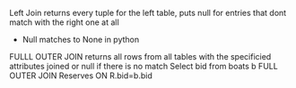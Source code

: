 Left Join returns every tuple for the left table, puts null for entries that dont match with the right one at all
- Null matches to None in python

FULLL OUTER JOIN returns all rows from all tables with the specificied attributes joined or null if there is no match
Select bid 
from boats b
FULL OUTER JOIN Reserves ON R.bid=b.bid